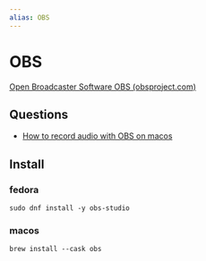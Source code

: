 ```yaml
---
alias: OBS
---
```

# OBS

[Open Broadcaster Software  OBS (obsproject.com)](https://obsproject.com/)

## Questions

- [How to record audio with OBS on macos](questions/record-audio-macos.md)

## Install

### fedora

```shell
sudo dnf install -y obs-studio
```
### macos

```shell
brew install --cask obs
```
